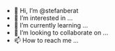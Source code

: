 - 👋 Hi, I’m @stefanberat
- 👀 I’m interested in ...
- 🌱 I’m currently learning ...
- 💞️ I’m looking to collaborate on ...
- 📫 How to reach me ...

<!---
stefanberat/stefanberat is a ✨ special ✨ repository because its `README.md` (this file) appears on your GitHub profile.
You can click the Preview link to take a look at your changes.
--->

